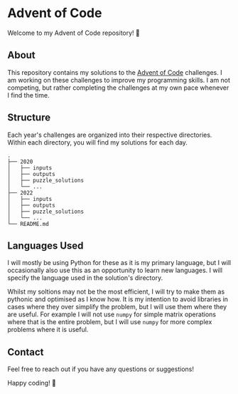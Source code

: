 # Advent of Code

Welcome to my Advent of Code repository! 🎄

## About

This repository contains my solutions to the [Advent of Code](https://adventofcode.com/) challenges. I am working on these challenges to improve my programming skills. I am not competing, but rather completing the challenges at my own pace whenever I find the time.

## Structure

Each year's challenges are organized into their respective directories. Within each directory, you will find my solutions for each day.

```
.
├── 2020
│   ├── inputs
│   ├── outputs
│   ├── puzzle_solutions
│   └── ...
├── 2022
│   ├── inputs
│   ├── outputs
│   ├── puzzle_solutions
│   └── ...
└── README.md
```

## Languages Used

I will mostly be using Python for these as it is my primary language, but I will occasionally also use this as an opportunity to learn new languages. I will specify the language used in the solution's directory.

Whilst my soltions may not be the most efficient, I will try to make them as pythonic and optimised as I know how. It is my intention to avoid libraries in cases where they over simplify the problem, but I will use them where they are useful. For example I will not use `numpy` for simple matrix operations where that is the entire problem, but I will use `numpy` for more complex problems where it is useful.

## Contact

Feel free to reach out if you have any questions or suggestions!

Happy coding! 🎉
